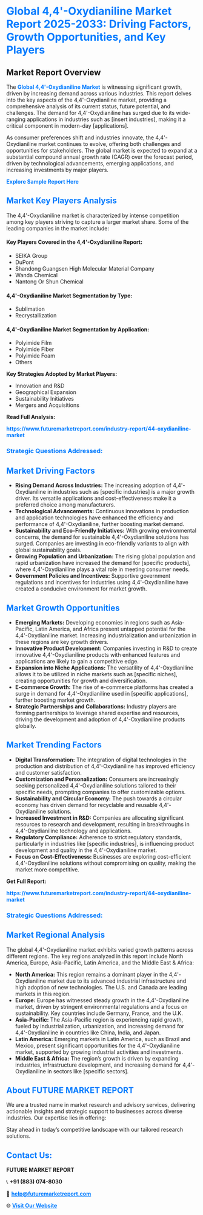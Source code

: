 <h1 style="color: #007BFF;">Global 4,4'-Oxydianiline Market Report 2025-2033: Driving Factors, Growth Opportunities, and Key Players</h1>

<section id="overview">
<h2>Market Report Overview</h2>
<p>The <a href="https://www.futuremarketreport.com/industry-report/44-oxydianiline-market" style="color: #007BFF; text-decoration: none;"><strong>Global 4,4'-Oxydianiline Market</strong></a> is witnessing significant growth, driven by increasing demand across various industries. This report delves into the key aspects of the 4,4'-Oxydianiline market, providing a comprehensive analysis of its current status, future potential, and challenges. The demand for 4,4'-Oxydianiline has surged due to its wide-ranging applications in industries such as [insert industries], making it a critical component in modern-day [applications].</p>
<p>As consumer preferences shift and industries innovate, the 4,4'-Oxydianiline market continues to evolve, offering both challenges and opportunities for stakeholders. The global market is expected to expand at a substantial compound annual growth rate (CAGR) over the forecast period, driven by technological advancements, emerging applications, and increasing investments by major players.</p>
</section>

<section id="overview">
<p><a href="https://www.futuremarketreport.com/request-sample/reportId=28616" style="color: #007BFF; text-decoration: none;"><strong>Explore Sample Report Here</strong></a></p>
</section>

<section id="key-players">
<h2 style="color: #007BFF;">Market Key Players Analysis</h2>
<p>The 4,4'-Oxydianiline market is characterized by intense competition among key players striving to capture a larger market share. Some of the leading companies in the market include:</p>
<h4>Key Players Covered in the 4,4'-Oxydianiline Report:</h4>
<ul><li>SEIKA Group</li><li>DuPont</li><li>Shandong Guangsen High Molecular Material Company</li><li>Wanda Chemical</li><li>Nantong Or Shun Chemical</li></ul>
<h4>4,4'-Oxydianiline Market Segmentation by Type:</h4>
<ul><li>Sublimation</li><li>Recrystallization</li></ul>

<h4>4,4'-Oxydianiline Market Segmentation by Application:</h4>
<ul><li>Polyimide Film</li><li>Polyimide Fiber</li><li>Polyimide Foam</li><li>Others</li></ul>
<p><strong>Key Strategies Adopted by Market Players:</strong></p>
<ul>
<li>Innovation and R&D</li>
<li>Geographical Expansion</li>
<li>Sustainability Initiatives</li>
<li>Mergers and Acquisitions</li>
</ul>
</section>

<section>
<p><strong>Read Full Analysis: </strong></p><a href="https://www.futuremarketreport.com/industry-report/44-oxydianiline-market" style="color: #007BFF; text-decoration: none;"><strong>https://www.futuremarketreport.com/industry-report/44-oxydianiline-market</strong></a>
<h3 style="color: #007BFF;">Strategic Questions Addressed:</h3>
</section>

<section id="driving-factors">
<h2 style="color: #007BFF;">Market Driving Factors</h2>
<ul>
<li><strong>Rising Demand Across Industries:</strong> The increasing adoption of 4,4'-Oxydianiline in industries such as [specific industries] is a major growth driver. Its versatile applications and cost-effectiveness make it a preferred choice among manufacturers.</li>
<li><strong>Technological Advancements:</strong> Continuous innovations in production and application technologies have enhanced the efficiency and performance of 4,4'-Oxydianiline, further boosting market demand.</li>
<li><strong>Sustainability and Eco-Friendly Initiatives:</strong> With growing environmental concerns, the demand for sustainable 4,4'-Oxydianiline solutions has surged. Companies are investing in eco-friendly variants to align with global sustainability goals.</li>
<li><strong>Growing Population and Urbanization:</strong> The rising global population and rapid urbanization have increased the demand for [specific products], where 4,4'-Oxydianiline plays a vital role in meeting consumer needs.</li>
<li><strong>Government Policies and Incentives:</strong> Supportive government regulations and incentives for industries using 4,4'-Oxydianiline have created a conducive environment for market growth.</li>
</ul>
</section>

<section id="growth-opportunities">
<h2 style="color: #007BFF;">Market Growth Opportunities</h2>
<ul>
<li><strong>Emerging Markets:</strong> Developing economies in regions such as Asia-Pacific, Latin America, and Africa present untapped potential for the 4,4'-Oxydianiline market. Increasing industrialization and urbanization in these regions are key growth drivers.</li>
<li><strong>Innovative Product Development:</strong> Companies investing in R&D to create innovative 4,4'-Oxydianiline products with enhanced features and applications are likely to gain a competitive edge.</li>
<li><strong>Expansion into Niche Applications:</strong> The versatility of 4,4'-Oxydianiline allows it to be utilized in niche markets such as [specific niches], creating opportunities for growth and diversification.</li>
<li><strong>E-commerce Growth:</strong> The rise of e-commerce platforms has created a surge in demand for 4,4'-Oxydianiline used in [specific applications], further boosting market growth.</li>
<li><strong>Strategic Partnerships and Collaborations:</strong> Industry players are forming partnerships to leverage shared expertise and resources, driving the development and adoption of 4,4'-Oxydianiline products globally.</li>
</ul>
</section>

<section id="trending-factors">
<h2 style="color: #007BFF;">Market Trending Factors</h2>
<ul>
<li><strong>Digital Transformation:</strong> The integration of digital technologies in the production and distribution of 4,4'-Oxydianiline has improved efficiency and customer satisfaction.</li>
<li><strong>Customization and Personalization:</strong> Consumers are increasingly seeking personalized 4,4'-Oxydianiline solutions tailored to their specific needs, prompting companies to offer customizable options.</li>
<li><strong>Sustainability and Circular Economy:</strong> The push towards a circular economy has driven demand for recyclable and reusable 4,4'-Oxydianiline solutions.</li>
<li><strong>Increased Investment in R&D:</strong> Companies are allocating significant resources to research and development, resulting in breakthroughs in 4,4'-Oxydianiline technology and applications.</li>
<li><strong>Regulatory Compliance:</strong> Adherence to strict regulatory standards, particularly in industries like [specific industries], is influencing product development and quality in the 4,4'-Oxydianiline market.</li>
<li><strong>Focus on Cost-Effectiveness:</strong> Businesses are exploring cost-efficient 4,4'-Oxydianiline solutions without compromising on quality, making the market more competitive.</li>
</ul>
</section>

<section>
<p><strong>Get Full Report: </strong></p><a href="https://www.futuremarketreport.com/industry-report/44-oxydianiline-market" style="color: #007BFF; text-decoration: none;"><strong>https://www.futuremarketreport.com/industry-report/44-oxydianiline-market</strong></a>
<h3 style="color: #007BFF;">Strategic Questions Addressed:</h3>
</section>


<section id="regional-analysis">
<h2 style="color: #007BFF;">Market Regional Analysis</h2>
<p>The global 4,4'-Oxydianiline market exhibits varied growth patterns across different regions. The key regions analyzed in this report include North America, Europe, Asia-Pacific, Latin America, and the Middle East & Africa:</p>
<ul>
<li><strong>North America:</strong> This region remains a dominant player in the 4,4'-Oxydianiline market due to its advanced industrial infrastructure and high adoption of new technologies. The U.S. and Canada are leading markets in this region.</li>
<li><strong>Europe:</strong> Europe has witnessed steady growth in the 4,4'-Oxydianiline market, driven by stringent environmental regulations and a focus on sustainability. Key countries include Germany, France, and the U.K.</li>
<li><strong>Asia-Pacific:</strong> The Asia-Pacific region is experiencing rapid growth, fueled by industrialization, urbanization, and increasing demand for 4,4'-Oxydianiline in countries like China, India, and Japan.</li>
<li><strong>Latin America:</strong> Emerging markets in Latin America, such as Brazil and Mexico, present significant opportunities for the 4,4'-Oxydianiline market, supported by growing industrial activities and investments.</li>
<li><strong>Middle East & Africa:</strong> The region’s growth is driven by expanding industries, infrastructure development, and increasing demand for 4,4'-Oxydianiline in sectors like [specific sectors].</li>
</ul>
</section>

<footer>
<h2 style="color: #007BFF;">About FUTURE MARKET REPORT</h2>
<p>We are a trusted name in market research and advisory services, delivering actionable insights and strategic support to businesses across diverse industries. Our expertise lies in offering:</p>

<p>Stay ahead in today’s competitive landscape with our tailored research solutions.</p>

<h2 style="color: #007BFF;">Contact Us:</h2>
<p><strong>FUTURE MARKET REPORT</strong></p>
<p>📞 <strong>+91 (883) 074-8030</strong></p>
<p>📧 <strong><a href="mailto:help@futuremarketreport.com" style="color: #007BFF;">help@futuremarketreport.com</a></strong></p>
<p>🌐 <strong><a href="https://www.futuremarketreport.com/" style="color: #007BFF;">Visit Our Website</a></strong></p>
</footer>